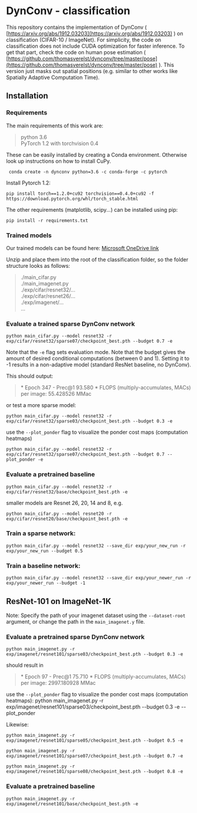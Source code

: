 # DynConv - classification

This repository contains the implementation of DynConv ( [https://arxiv.org/abs/1912.03203](https://arxiv.org/abs/1912.03203) ) on classification (CIFAR-10 / ImageNet). For simplicity, the code on classification does not include CUDA optimization for faster inference. To get that part, check the code on human pose estimation ( [https://github.com/thomasverelst/dynconv/tree/master/pose](https://github.com/thomasverelst/dynconv/tree/master/pose) ). This version just masks out spatial positions (e.g. similar to other works like Spatially Adaptive Computation Time).



## Installation
### Requirements
The main requirements of this work are:
> python 3.6  
> PyTorch 1.2 with torchvision 0.4

These can be easily installed by creating a Conda environment. Otherwise look up instructions on how to install CuPy.

     conda create -n dynconv python=3.6 -c conda-forge -c pytorch
    
Install Pytorch 1.2:

    pip install torch==1.2.0+cu92 torchvision==0.4.0+cu92 -f https://download.pytorch.org/whl/torch_stable.html
     
The other requirements (matplotlib, scipy...) can be installed using pip:

    pip install -r requirements.txt

### Trained models
Our trained models can be found here: [Microsoft OneDrive link](https://1drv.ms/u/s!ApImBF1PK3gnjoocGrSm908HR9-xuw?e=BWkRZF)

Unzip and place them into the root of the classification folder, so the folder structure looks as follows:
> ./main_cifar.py  
> ./main_imagenet.py  
> ./exp/cifar/resnet32/...  
> ./exp/cifar/resnet26/...  
> ./exp/imagenet/...  
> ...  


### Evaluate a trained sparse DynConv network

    python main_cifar.py --model resnet32 -r exp/cifar/resnet32/sparse07/checkpoint_best.pth --budget 0.7 -e

Note that the `-e` flag sets evaluation mode. Note that the budget gives the amount of desired conditional computations (between 0 and 1). Setting it to -1 results in a non-adaptive model (standard ResNet baseline, no DynConv).

This should output:
>\* Epoch 347 - Prec@1 93.580
>\* FLOPS (multiply-accumulates, MACs) per image:  55.428526 MMac

or test a more sparse model:

    python main_cifar.py --model resnet32 -r exp/cifar/resnet32/sparse03/checkpoint_best.pth --budget 0.3 -e

use the `--plot_ponder` flag to visualize the ponder cost maps (computation heatmaps)

    python main_cifar.py --model resnet32 -r exp/cifar/resnet32/sparse07/checkpoint_best.pth --budget 0.7 --plot_ponder -e


### Evaluate a pretrained baseline

    python main_cifar.py --model resnet32 -r exp/cifar/resnet32/base/checkpoint_best.pth -e

smaller models are Resnet 26, 20, 14 and 8, e.g.
    
    python main_cifar.py --model resnet20 -r exp/cifar/resnet20/base/checkpoint_best.pth -e

### Train a sparse network:

    python main_cifar.py --model resnet32 --save_dir exp/your_new_run -r exp/your_new_run --budget 0.5

### Train a baseline network:

    python main_cifar.py --model resnet32 --save_dir exp/your_newer_run -r exp/your_newer_run --budget -1



## ResNet-101 on ImageNet-1K

Note: Specify the path of your imagenet dataset using the `--dataset-root` argument, or change the path in the `main_imagenet.y` file. 

### Evaluate a pretrained sparse DynConv network

    python main_imagenet.py -r exp/imagenet/resnet101/sparse03/checkpoint_best.pth --budget 0.3 -e
    
should result in 

>\* Epoch 97 - Prec@1 75.710
>\* FLOPS (multiply-accumulates, MACs) per image:  2997.180928 MMac

use the `--plot_ponder` flag to visualize the ponder cost maps (computation heatmaps):
    python main_imagenet.py -r exp/imagenet/resnet101/sparse03/checkpoint_best.pth --budget 0.3 -e --plot_ponder


Likewise:

    python main_imagenet.py -r exp/imagenet/resnet101/sparse05/checkpoint_best.pth --budget 0.5 -e    

    python main_imagenet.py -r exp/imagenet/resnet101/sparse07/checkpoint_best.pth --budget 0.7 -e

    python main_imagenet.py -r exp/imagenet/resnet101/sparse08/checkpoint_best.pth --budget 0.8 -e



### Evaluate a pretrained baseline

    python main_imagenet.py -r exp/imagenet/resnet101/base/checkpoint_best.pth -e
